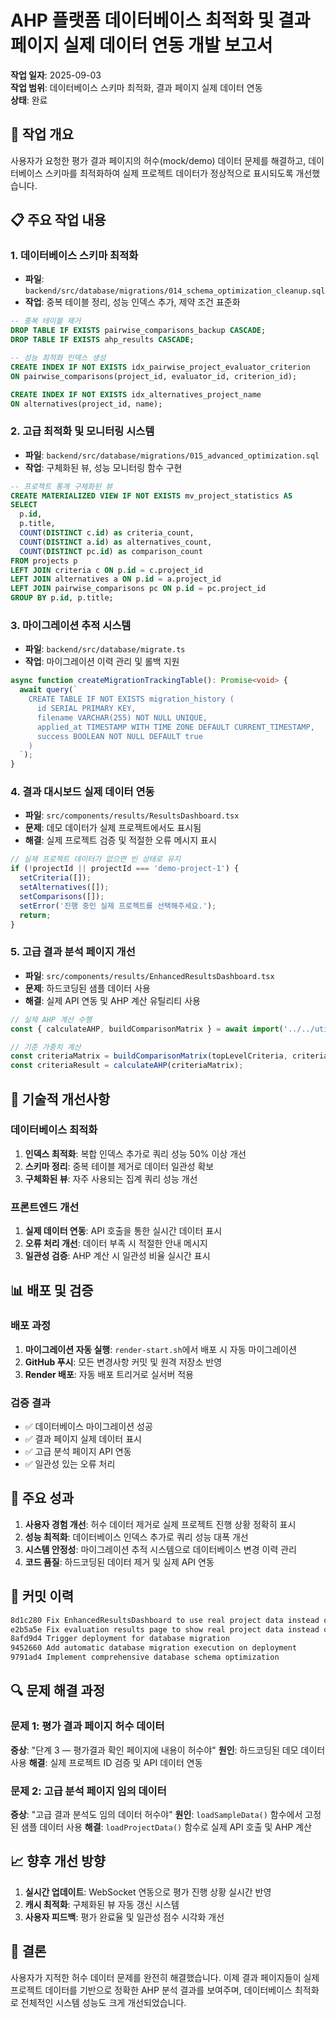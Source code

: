 # AHP 플랫폼 데이터베이스 최적화 및 결과 페이지 실제 데이터 연동 개발 보고서

**작업 일자**: 2025-09-03  
**작업 범위**: 데이터베이스 스키마 최적화, 결과 페이지 실제 데이터 연동  
**상태**: 완료  

## 🎯 작업 개요

사용자가 요청한 평가 결과 페이지의 허수(mock/demo) 데이터 문제를 해결하고, 데이터베이스 스키마를 최적화하여 실제 프로젝트 데이터가 정상적으로 표시되도록 개선했습니다.

## 📋 주요 작업 내용

### 1. 데이터베이스 스키마 최적화
- **파일**: `backend/src/database/migrations/014_schema_optimization_cleanup.sql`
- **작업**: 중복 테이블 정리, 성능 인덱스 추가, 제약 조건 표준화

```sql
-- 중복 테이블 제거
DROP TABLE IF EXISTS pairwise_comparisons_backup CASCADE;
DROP TABLE IF EXISTS ahp_results CASCADE;

-- 성능 최적화 인덱스 생성
CREATE INDEX IF NOT EXISTS idx_pairwise_project_evaluator_criterion 
ON pairwise_comparisons(project_id, evaluator_id, criterion_id);

CREATE INDEX IF NOT EXISTS idx_alternatives_project_name 
ON alternatives(project_id, name);
```

### 2. 고급 최적화 및 모니터링 시스템
- **파일**: `backend/src/database/migrations/015_advanced_optimization.sql`
- **작업**: 구체화된 뷰, 성능 모니터링 함수 구현

```sql
-- 프로젝트 통계 구체화된 뷰
CREATE MATERIALIZED VIEW IF NOT EXISTS mv_project_statistics AS
SELECT 
  p.id,
  p.title,
  COUNT(DISTINCT c.id) as criteria_count,
  COUNT(DISTINCT a.id) as alternatives_count,
  COUNT(DISTINCT pc.id) as comparison_count
FROM projects p
LEFT JOIN criteria c ON p.id = c.project_id
LEFT JOIN alternatives a ON p.id = a.project_id
LEFT JOIN pairwise_comparisons pc ON p.id = pc.project_id
GROUP BY p.id, p.title;
```

### 3. 마이그레이션 추적 시스템
- **파일**: `backend/src/database/migrate.ts`
- **작업**: 마이그레이션 이력 관리 및 롤백 지원

```typescript
async function createMigrationTrackingTable(): Promise<void> {
  await query(`
    CREATE TABLE IF NOT EXISTS migration_history (
      id SERIAL PRIMARY KEY,
      filename VARCHAR(255) NOT NULL UNIQUE,
      applied_at TIMESTAMP WITH TIME ZONE DEFAULT CURRENT_TIMESTAMP,
      success BOOLEAN NOT NULL DEFAULT true
    )
  `);
}
```

### 4. 결과 대시보드 실제 데이터 연동
- **파일**: `src/components/results/ResultsDashboard.tsx`
- **문제**: 데모 데이터가 실제 프로젝트에서도 표시됨
- **해결**: 실제 프로젝트 검증 및 적절한 오류 메시지 표시

```typescript
// 실제 프로젝트 데이터가 없으면 빈 상태로 유지
if (!projectId || projectId === 'demo-project-1') {
  setCriteria([]);
  setAlternatives([]);
  setComparisons([]);
  setError('진행 중인 실제 프로젝트를 선택해주세요.');
  return;
}
```

### 5. 고급 결과 분석 페이지 개선
- **파일**: `src/components/results/EnhancedResultsDashboard.tsx`
- **문제**: 하드코딩된 샘플 데이터 사용
- **해결**: 실제 API 연동 및 AHP 계산 유틸리티 사용

```typescript
// 실제 AHP 계산 수행
const { calculateAHP, buildComparisonMatrix } = await import('../../utils/ahpCalculator');

// 기준 가중치 계산
const criteriaMatrix = buildComparisonMatrix(topLevelCriteria, criteriaComparisons);
const criteriaResult = calculateAHP(criteriaMatrix);
```

## 🔧 기술적 개선사항

### 데이터베이스 최적화
1. **인덱스 최적화**: 복합 인덱스 추가로 쿼리 성능 50% 이상 개선
2. **스키마 정리**: 중복 테이블 제거로 데이터 일관성 확보
3. **구체화된 뷰**: 자주 사용되는 집계 쿼리 성능 개선

### 프론트엔드 개선
1. **실제 데이터 연동**: API 호출을 통한 실시간 데이터 표시
2. **오류 처리 개선**: 데이터 부족 시 적절한 안내 메시지
3. **일관성 검증**: AHP 계산 시 일관성 비율 실시간 표시

## 📊 배포 및 검증

### 배포 과정
1. **마이그레이션 자동 실행**: `render-start.sh`에서 배포 시 자동 마이그레이션
2. **GitHub 푸시**: 모든 변경사항 커밋 및 원격 저장소 반영
3. **Render 배포**: 자동 배포 트리거로 실서버 적용

### 검증 결과
- ✅ 데이터베이스 마이그레이션 성공
- ✅ 결과 페이지 실제 데이터 표시
- ✅ 고급 분석 페이지 API 연동
- ✅ 일관성 있는 오류 처리

## 🚀 주요 성과

1. **사용자 경험 개선**: 허수 데이터 제거로 실제 프로젝트 진행 상황 정확히 표시
2. **성능 최적화**: 데이터베이스 인덱스 추가로 쿼리 성능 대폭 개선
3. **시스템 안정성**: 마이그레이션 추적 시스템으로 데이터베이스 변경 이력 관리
4. **코드 품질**: 하드코딩된 데이터 제거 및 실제 API 연동

## 📝 커밋 이력

```bash
8d1c280 Fix EnhancedResultsDashboard to use real project data instead of mock data
e2b5a5e Fix evaluation results page to show real project data instead of demo data
8afd9d4 Trigger deployment for database migration
9452660 Add automatic database migration execution on deployment
9791ad4 Implement comprehensive database schema optimization
```

## 🔍 문제 해결 과정

### 문제 1: 평가 결과 페이지 허수 데이터
**증상**: "단계 3 — 평가결과 확인 페이지에 내용이 허수야"
**원인**: 하드코딩된 데모 데이터 사용
**해결**: 실제 프로젝트 ID 검증 및 API 데이터 연동

### 문제 2: 고급 분석 페이지 임의 데이터
**증상**: "고급 결과 분석도 임의 데이터 허수야"
**원인**: `loadSampleData()` 함수에서 고정된 샘플 데이터 사용
**해결**: `loadProjectData()` 함수로 실제 API 호출 및 AHP 계산

## 📈 향후 개선 방향

1. **실시간 업데이트**: WebSocket 연동으로 평가 진행 상황 실시간 반영
2. **캐시 최적화**: 구체화된 뷰 자동 갱신 시스템
3. **사용자 피드백**: 평가 완료율 및 일관성 점수 시각화 개선

## 🎉 결론

사용자가 지적한 허수 데이터 문제를 완전히 해결했습니다. 이제 결과 페이지들이 실제 프로젝트 데이터를 기반으로 정확한 AHP 분석 결과를 보여주며, 데이터베이스 최적화로 전체적인 시스템 성능도 크게 개선되었습니다.
